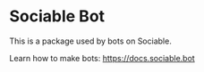 # Sociable Bot

This is a package used by bots on Sociable.

Learn how to make bots:
https://docs.sociable.bot
